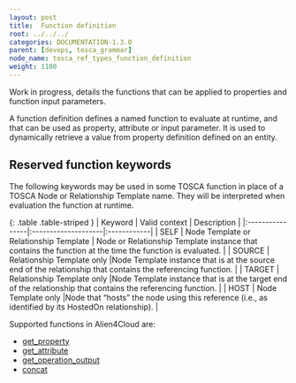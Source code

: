 ```yaml
---
layout: post
title:  Function definition
root: ../../../
categories: DOCUMENTATION-1.3.0
parent: [devops, tosca_grammar]
node_name: tosca_ref_types_function_definition
weight: 1100
---
```

Work in progress, details the functions that can be applied to properties and function input parameters.

A function definition defines a named function to evaluate at runtime, and that can be used as property, attribute or input parameter. It is used to  dynamically retrieve a value from property definition defined on an entity.

## Reserved function keywords
The following keywords may be used in some  TOSCA function in place of a TOSCA Node or Relationship Template name. They will be interpreted when evaluation the function at runtime.

{: .table .table-striped }
| Keyword         | Valid context                | Description |
|:----------------|:--------------------|:------------|
| SELF            | Node Template or Relationship Template                   | Node or Relationship Template instance that contains the function at the time the function is evaluated. |
| SOURCE          | Relationship Template only |Node Template instance that  is at the source end of the relationship that contains the referencing function. |
| TARGET          | Relationship Template only |Node Template instance that  is at the target end of the relationship that contains the referencing function. |
| HOST            | Node Template only |Node that “hosts” the node using this reference (i.e., as identified by its HostedOn relationship). |

Supported functions in Alien4Cloud are: 

-  [get_property](#/documentation/1.3.0/devops_guide/tosca_grammar/get_property_definition.html)
-  [get_attribute](#/documentation/1.3.0/devops_guide/tosca_grammar/get_attribute_definition.html)
-  [get_operation_output](#/documentation/1.3.0/devops_guide/tosca_grammar/get_operation_output_definition.html)
-  [concat](#/documentation/1.3.0/devops_guide/tosca_grammar/concat_definition.html)